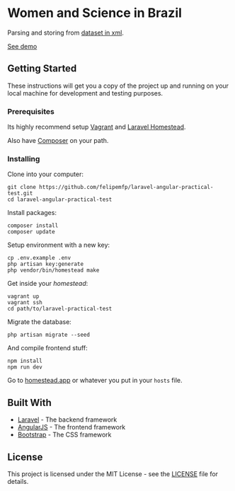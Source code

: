 # Women and Science in Brazil

Parsing and storing from [dataset in xml](http://api.pgi.gov.br/api/1/serie/1670.xml).

[See demo](https://laravel-angular-practical-test.herokuapp.com)

## Getting Started

These instructions will get you a copy of the project up and running on your local machine for development and testing purposes.

### Prerequisites

Its highly recommend setup [Vagrant](https://www.vagrantup.com/) and [Laravel Homestead](https://laravel.com/docs/homestead).

Also have [Composer](https://getcomposer.org/) on your path.

### Installing

Clone into your computer:

```
git clone https://github.com/felipemfp/laravel-angular-practical-test.git
cd laravel-angular-practical-test
```

Install packages:

```
composer install
composer update
```

Setup environment with a new key:

```
cp .env.example .env
php artisan key:generate
php vendor/bin/homestead make
```

Get inside your _homestead_:

```
vagrant up
vagrant ssh
cd path/to/laravel-practical-test
```

Migrate the database:

```
php artisan migrate --seed
```

And compile frontend stuff:

```
npm install
npm run dev
```

Go to [homestead.app](http://homestead.app) or whatever you put in your `hosts` file.


## Built With

* [Laravel](https://laravel.com/) - The backend framework
* [AngularJS](https://angularjs.org/) - The frontend framework
* [Bootstrap](http://getbootstrap.com/) - The CSS framework

## License

This project is licensed under the MIT License - see the [LICENSE](LICENSE) file for details.
